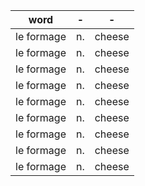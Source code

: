 | word  | - | -  
|------|----|------
| le formage  | n. | cheese
| le formage  | n. | cheese
| le formage  | n. | cheese
| le formage  | n. | cheese
| le formage  | n. | cheese
| le formage  | n. | cheese
| le formage  | n. | cheese
| le formage  | n. | cheese
| le formage  | n. | cheese